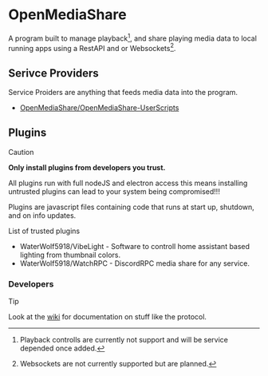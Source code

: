 # OpenMediaShare
A program built to manage playback[^2], and share playing media data to local running apps using a RestAPI and or Websockets[^1].

## Serivce Providers 
Service Proiders are anything that feeds media data into the program.
* [OpenMediaShare/OpenMediaShare-UserScripts](https://github.com/OpenMediaShare/OpenMediaShare-UserScripts)
  
## Plugins 
> [!CAUTION]
> **Only install plugins from developers you trust.**
> 
> All plugins run with full nodeJS and electron access this means installing untrusted plugins can lead to your system being compromised!!!
> 
Plugins are javascript files containing code that runs at start up, shutdown, and on info updates.

List of trusted plugins 
* WaterWolf5918/VibeLight - Software to controll home assistant based lighting from thumbnail colors.
* WaterWolf5918/WatchRPC - DiscordRPC media share for any service.

[^1]: Websockets are not currently supported but are planned.
[^2]: Playback controlls are currently not support and will be service depended once added.
### Developers
> [!TIP]
> Look at the [wiki](https://github.com/WaterWolf5918/OpenMediaShare/wiki/) for documentation on stuff like the protocol.
